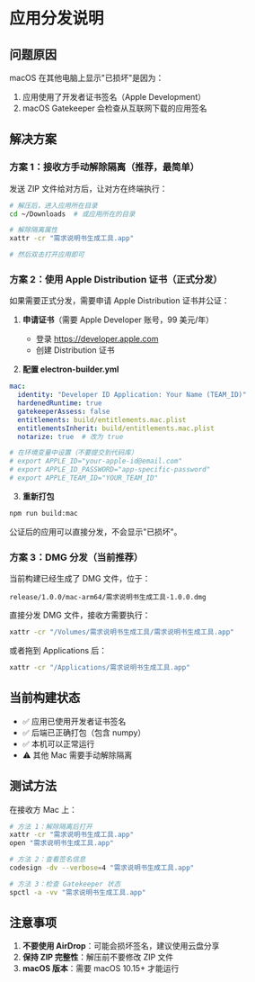 # 应用分发说明

## 问题原因

macOS 在其他电脑上显示"已损坏"是因为：
1. 应用使用了开发者证书签名（Apple Development）
2. macOS Gatekeeper 会检查从互联网下载的应用签名

## 解决方案

### 方案 1：接收方手动解除隔离（推荐，最简单）

发送 ZIP 文件给对方后，让对方在终端执行：

```bash
# 解压后，进入应用所在目录
cd ~/Downloads  # 或应用所在的目录

# 解除隔离属性
xattr -cr "需求说明书生成工具.app"

# 然后双击打开应用即可
```

### 方案 2：使用 Apple Distribution 证书（正式分发）

如果需要正式分发，需要申请 Apple Distribution 证书并公证：

1. **申请证书**（需要 Apple Developer 账号，99 美元/年）
   - 登录 https://developer.apple.com
   - 创建 Distribution 证书

2. **配置 electron-builder.yml**

```yaml
mac:
  identity: "Developer ID Application: Your Name (TEAM_ID)"
  hardenedRuntime: true
  gatekeeperAssess: false
  entitlements: build/entitlements.mac.plist
  entitlementsInherit: build/entitlements.mac.plist
  notarize: true  # 改为 true

# 在环境变量中设置（不要提交到代码库）
# export APPLE_ID="your-apple-id@email.com"
# export APPLE_ID_PASSWORD="app-specific-password"
# export APPLE_TEAM_ID="YOUR_TEAM_ID"
```

3. **重新打包**

```bash
npm run build:mac
```

公证后的应用可以直接分发，不会显示"已损坏"。

### 方案 3：DMG 分发（当前推荐）

当前构建已经生成了 DMG 文件，位于：
```
release/1.0.0/mac-arm64/需求说明书生成工具-1.0.0.dmg
```

直接分发 DMG 文件，接收方需要执行：

```bash
xattr -cr "/Volumes/需求说明书生成工具/需求说明书生成工具.app"
```

或者拖到 Applications 后：

```bash
xattr -cr "/Applications/需求说明书生成工具.app"
```

## 当前构建状态

- ✅ 应用已使用开发者证书签名
- ✅ 后端已正确打包（包含 numpy）
- ✅ 本机可以正常运行
- ⚠️  其他 Mac 需要手动解除隔离

## 测试方法

在接收方 Mac 上：

```bash
# 方法 1：解除隔离后打开
xattr -cr "需求说明书生成工具.app"
open "需求说明书生成工具.app"

# 方法 2：查看签名信息
codesign -dv --verbose=4 "需求说明书生成工具.app"

# 方法 3：检查 Gatekeeper 状态
spctl -a -vv "需求说明书生成工具.app"
```

## 注意事项

1. **不要使用 AirDrop**：可能会损坏签名，建议使用云盘分享
2. **保持 ZIP 完整性**：解压前不要修改 ZIP 文件
3. **macOS 版本**：需要 macOS 10.15+ 才能运行
